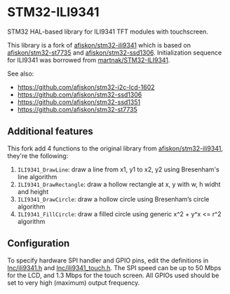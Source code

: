# STM32-ILI9341

STM32 HAL-based library for ILI9341 TFT modules with touchscreen.

This library is a fork of [afiskon/stm32-ili9341][u0] which is based on [afiskon/stm32-st7735][u1] and
[afiskon/stm32-ssd1306][u2]. Initialization sequence for ILI9341 was borrowed
from [martnak/STM32-ILI9341][u3].

See also:

- https://github.com/afiskon/stm32-i2c-lcd-1602
- https://github.com/afiskon/stm32-ssd1306
- https://github.com/afiskon/stm32-ssd1351
- https://github.com/afiskon/stm32-st7735

[u0]: https://github.com/afiskon/stm32-ili9341
[u1]: https://github.com/afiskon/stm32-st7735
[u2]: https://github.com/afiskon/stm32-ssd1306
[u3]: https://github.com/martnak/STM32-ILI9341

## Additional features

This fork add 4 functions to the original library from [afiskon/stm32-ili9341][u0], they're the following:

1. `ILI9341_DrawLine`: draw a line from x1, y1 to x2, y2 using Bresenham's line algorithm
2. `ILI9341_DrawRectangle`: draw a hollow rectangle at x, y with w, h widht and height
3. `ILI9341_DrawCircle`: draw a hollow circle using Bresenham’s circle algorithm
4. `ILI9341_FillCircle`: draw a filled circle using generic x^2 + y^x <= r^2 algorithm

## Configuration

To specify hardware SPI handler and GPIO pins, edit the definitions in [Inc/ili9341.h](./Inc/ili9341.h) and [Inc/ili9341_touch.h](./Inc/ili9341_touch.h). The SPI speed can be up to 50 Mbps for the LCD, and 1.3 Mbps for the touch screen. All GPIOs used should be set to very high (maximum) output frequency.
